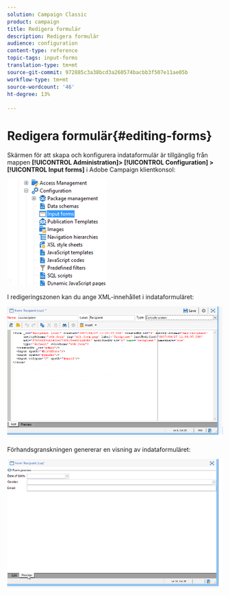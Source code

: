 ```yaml
---
solution: Campaign Classic
product: campaign
title: Redigera formulär
description: Redigera formulär
audience: configuration
content-type: reference
topic-tags: input-forms
translation-type: tm+mt
source-git-commit: 972885c3a38bcd3a260574bacbb3f507e11ae05b
workflow-type: tm+mt
source-wordcount: '46'
ht-degree: 13%

---
```



# Redigera formulär{#editing-forms}

Skärmen för att skapa och konfigurera indataformulär är tillgänglig från mappen **[!UICONTROL Administration]> [!UICONTROL Configuration] >[!UICONTROL Input forms]** i Adobe Campaign klientkonsol:

![](assets/d_ncs_integration_form_arbo.png)

I redigeringszonen kan du ange XML-innehållet i indataformuläret:

![](assets/d_ncs_integration_form_edit.png)

Förhandsgranskningen genererar en visning av indataformuläret:

![](assets/d_ncs_integration_form_preview.png)


